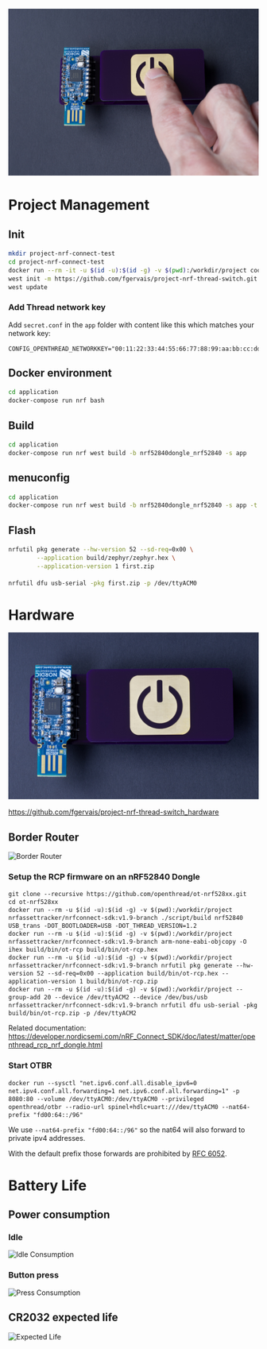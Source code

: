 ![Finger](assets/img/finger.jpg)

# Project Management

## Init

```bash
mkdir project-nrf-connect-test
cd project-nrf-connect-test
docker run --rm -it -u $(id -u):$(id -g) -v $(pwd):/workdir/project coderbyheart/fw-nrfconnect-nrf-docker:v1.8-branch bash
west init -m https://github.com/fgervais/project-nrf-thread-switch.git .
west update
```

### Add Thread network key

Add `secret.conf` in the `app` folder with content like this which matches your 
network key:

```
CONFIG_OPENTHREAD_NETWORKKEY="00:11:22:33:44:55:66:77:88:99:aa:bb:cc:dd:ee:ff"
```

## Docker environment

```bash
cd application
docker-compose run nrf bash
```

## Build

```bash
cd application
docker-compose run nrf west build -b nrf52840dongle_nrf52840 -s app
```

## menuconfig

```bash
cd application
docker-compose run nrf west build -b nrf52840dongle_nrf52840 -s app -t menuconfig
```

## Flash

```bash
nrfutil pkg generate --hw-version 52 --sd-req=0x00 \
        --application build/zephyr/zephyr.hex \
        --application-version 1 first.zip

nrfutil dfu usb-serial -pkg first.zip -p /dev/ttyACM0
```

# Hardware

![Finger](assets/img/assembled.jpg)

https://github.com/fgervais/project-nrf-thread-switch_hardware

## Border Router

![Border Router](assets/img/border-router.jpg)

### Setup the RCP firmware on an nRF52840 Dongle

```
git clone --recursive https://github.com/openthread/ot-nrf528xx.git
cd ot-nrf528xx
docker run --rm -u $(id -u):$(id -g) -v $(pwd):/workdir/project nrfassettracker/nrfconnect-sdk:v1.9-branch ./script/build nrf52840 USB_trans -DOT_BOOTLOADER=USB -DOT_THREAD_VERSION=1.2
docker run --rm -u $(id -u):$(id -g) -v $(pwd):/workdir/project nrfassettracker/nrfconnect-sdk:v1.9-branch arm-none-eabi-objcopy -O ihex build/bin/ot-rcp build/bin/ot-rcp.hex
docker run --rm -u $(id -u):$(id -g) -v $(pwd):/workdir/project nrfassettracker/nrfconnect-sdk:v1.9-branch nrfutil pkg generate --hw-version 52 --sd-req=0x00 --application build/bin/ot-rcp.hex --application-version 1 build/bin/ot-rcp.zip
docker run --rm -u $(id -u):$(id -g) -v $(pwd):/workdir/project --group-add 20 --device /dev/ttyACM2 --device /dev/bus/usb nrfassettracker/nrfconnect-sdk:v1.9-branch nrfutil dfu usb-serial -pkg build/bin/ot-rcp.zip -p /dev/ttyACM2
```

Related documentation: https://developer.nordicsemi.com/nRF_Connect_SDK/doc/latest/matter/openthread_rcp_nrf_dongle.html

### Start OTBR

```
docker run --sysctl "net.ipv6.conf.all.disable_ipv6=0 net.ipv4.conf.all.forwarding=1 net.ipv6.conf.all.forwarding=1" -p 8080:80 --volume /dev/ttyACM0:/dev/ttyACM0 --privileged openthread/otbr --radio-url spinel+hdlc+uart:///dev/ttyACM0 --nat64-prefix "fd00:64::/96"
```

We use `--nat64-prefix "fd00:64::/96"` so the nat64 will also forward to private
ipv4 addresses.

With the default prefix those forwards are prohibited by [RFC 6052](https://datatracker.ietf.org/doc/html/rfc6052).

# Battery Life

## Power consumption

### Idle

![Idle Consumption](assets/img/idle-consumption.png)

### Button press

![Press Consumption](assets/img/press-consumption.png)

## CR2032 expected life

![Expected Life](assets/img/battery-life-calculation.jpg)
